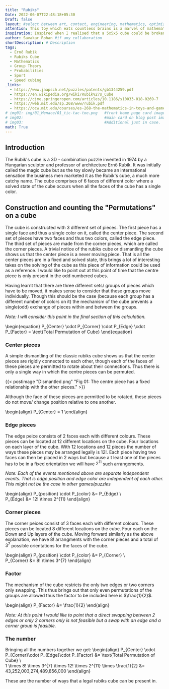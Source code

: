 ```yaml
---
title: "Rubiks"
Date: 2022-06-07T22:48:18+05:30
Draft: false
layout: #select between art, contact, engineering, mathematics, optimization, sports
attention: This toy which eats countless brains is a marvel of mathematics, engineering and design. A small introduction in to the algorithms required to solve this fantabulous device.
inspiration: Inspired when I realised that a 5x5x5 cube could be broken down to a 3x3x3 cube as a (1+3+1)x(1+3+1)x(1+3+1) cube.
author: Savakar Rohan #if any collaboration
shortDescription: # Description
tags:
  - Ernő Rubik
  - Rubiks Cube
  - Mathematics
  - Group Theory
  - Probabilities
  - Sport
  - Speed cubing
_links:
  - https://www.jaapsch.net/puzzles/patents/gb1344259.pdf
  - https://en.wikipedia.org/wiki/Rubik%27s_Cube
  - https://cjme.springeropen.com/articles/10.1186/s10033-018-0269-7
  - https://web.mit.edu/sp.268/www/rubik.pdf
  - https://ocw.mit.edu/courses/es-268-the-mathematics-in-toys-and-games-spring-2010/
# img01: img/01_Menace/01_tic-tac-toe.png   #front home page card image
# img02:                                    #main card on blog post image
# img03:                                    #Additional just in case.
math: True
---
```


## Introduction

The Rubik's cube is a 3D - combination puzzle invented in 1974 by a Hungarian sculptor and professor of architecture Ernő Rubik. It was initially called the magic cube but as the toy slowly became an international sensation the business men marketed it as the Rubik's cube, a much more catchy name. The cube comprises of 6 faces of different color where a solved state of the cube occurs when all the faces of the cube has a single color.

## Construction and counting the "Permutations" on a cube

The cube is constructed with 3 different set of pieces. The first piece has a single face and thus a single color on it, called the center piece. The second set of pieces have two faces and thus two colors, called the edge piece. The third set of pieces are made from the corner pieces, which are called the corner pieces. A trivial notice of the rubiks cube or dismantling the cube shows us that the center piece is a never moving piece. That is all the center pieces are in a fixed and solved state, this brings a lot of interesting takes on the solving of the cube as this piece of information could be used as a reference. I would like to point out at this point of time that the centre piece is only present in the odd numbered cubes.

Having learnt that there are three different sets/ groups of pieces which have to be moved, it makes sense to consider that these groups move individually. Though this should be the case (because each group has a different number of colors on it) the mechanism of the cube prevents a single(odd) exchange of pieces within and between the groups.

_Note: I will consider this point in the final section of this calculation._

\begin{equation}
P\_{Center} \cdot P\_{Corner} \cdot P\_{Edge} \cdot P\_{Factor} = \text{Total Permutation of Cube}
\end{equation}

### Center pieces

A simple dismantling of the classic rubiks cube shows us that the center pieces are rigidly connected to each other, though each of the faces of these pieces are permitted to rotate about their connections. Thus there is only a single way in which the centre pieces can be permuted.

{{< postimage "Dismantled.png" "Fig 01:  The centre piece has a fixed relationship with the other pieces." >}}

Although the face of these pieces are permitted to be rotated, these pieces do not move/ change position relative to one another.

\begin{align}
P\_{Center} = 1
\end{align}

### Edge pieces

The edge peice consists of 2 faces each with different colours. These pieces can be located at 12 different locations on the cube. Four locations on each layer of the cube. With 12 locations and 12 pieces the number of ways these pieces may be arranged legally is $12!$. Each piece having two faces can then be placed in 2 ways but because a t least one of the pieces has to be in a fixed orientation we will have $2^{11}$ such arrangements.

_Note: Each of the events mentioned above are separate independent events. That is edge position and edge color are independent of each other. This might not be the case in other games/puzzles_

\begin{align}
P\_{position} \cdot P\_{color} &= P\_{Edge} \\\
P\_{Edge} &= 12! \times 2^{11}
\end{align}

### Corner pieces

The corner peices consist of 3 faces each with different colours. These pieces can be located 8 different locations on the cube. Four each on the Down and Up layers of the cube. Moving forward similarly as the above explanation, we have $8!$ arrangments with the corner pieces and a total of $3^7$ possible orientations for the faces of the cube.

\begin{align}
P\_{position} \cdot P\_{color} &= P\_{Corner} \\\
P\_{Corner} &= 8! \times 3^{7}
\end{align}

### Factor

The mechanism of the cube restricts the only two edges or two corners only swapping. This thus brings out that only even permutations of the groups are allowed thus the factor to be included here is $\frac{1}{2}$.

\begin{align}
P\_{Factor} &= \frac{1}{2}
\end{align}

_Note: At this point I would like to point that a direct swapping between 2 edges or only 2 corners only is not feasible but a swap with an edge and a corner group is feasible._

### The number

Bringing all the numbers together we get:
\begin{align}
P\_{Center} \cdot P\_{Corner}\cdot P\_{Edge}\cdot P\_{Factor} &= \text{Total Permutation of Cube} \\\
1 \times 8! \times 3^{7} \times 12! \times 2^{11} \times \frac{1}{2} &= 43,252,003,274,489,856,000
\end{align}

These are the number of ways that a legal rubiks cube can be present in.
